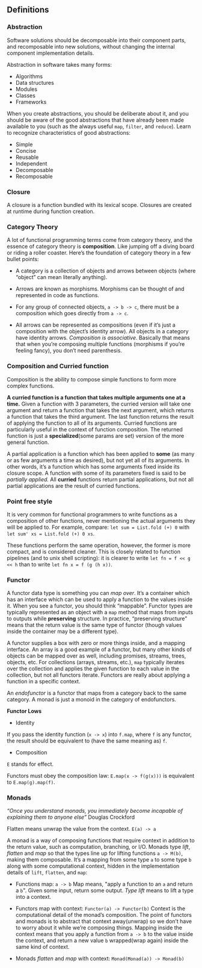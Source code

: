 ## Definitions

### Abstraction

Software solutions should be decomposable into their component parts, and
recomposable into new solutions, without changing the internal component
implementation details.

Abstraction in software takes many forms:

- Algorithms
- Data structures
- Modules
- Classes
- Frameworks

When you create abstractions, you should be deliberate about it, and you should
be aware of the good abstractions that have already been made available to you
(such as the always useful `map`, `filter`, and `reduce`). Learn to recognize
characteristics of good abstractions:

- Simple
- Concise
- Reusable
- Independent
- Decomposable
- Recomposable

### Closure

A closure is a function bundled with its lexical scope. Closures are created at
runtime during function creation.

### Category Theory

A lot of functional programming terms come from category theory, and the essence
of category theory is **composition**. Like jumping off a diving board or riding a
roller coaster. Here’s the foundation of category theory in a few bullet points:

- A category is a collection of objects and arrows between objects (where “object” can mean literally anything).

- Arrows are known as morphisms. Morphisms can be thought of and represented in code as functions.

- For any group of connected objects, `a -> b -> c`, there must be a composition which goes directly from `a -> c`.

- All arrows can be represented as compositions (even if it’s just a composition with the object’s identity arrow).
  All objects in a category have identity arrows. _Composition is associative_.
  Basically that means that when you’re composing multiple functions (morphisms if you’re feeling fancy),
  you don’t need parenthesis.

### Composition and Curried function

Composition is the ability to compose simple functions to form more complex functions.

**A curried function is a function that takes multiple arguments one at a time.**
Given a function with 3 parameters, the curried version will take one
argument and return a function that takes the next argument, which returns a
function that takes the third argument. The last function returns the result of
applying the function to all of its arguments. Curried functions are particularly
useful in the context of function composition. The returned function is just
a **specialized**(some params are set) version of the more general function.

A partial application is a function which has been applied to **some** (as many
or as few arguments a time as desired), but not yet all of its arguments. In
other words, it’s a function which has some arguments fixed inside its closure
scope. A function with some of its parameters fixed is said to be _partially
applied._ All **curried** functions return partial applications, but not all
partial applications are the result of curried functions.

### Point free style

It is very common for functional programmers to write functions as a composition
of other functions, never mentioning the actual arguments they will be applied
to. For example, compare: `let sum = List.fold (+) 0` with `let sum' xs = List.fold (+) 0 xs`.

These functions perform the same operation, however, the former is more compact,
and is considered cleaner. This is closely related to function pipelines (and to
unix shell scripting): it is clearer to write `let fn = f << g << h` than to write
`let fn x = f (g (h x))`.

### Functor

A functor data type is something you can _map over_. It’s a container which has an
interface which can be used to apply a function to the values inside it. When
you see a functor, you should think “mappable”. Functor types are typically
represented as an object with a `map` method that maps from inputs to outputs
while **preserving** structure. In practice, “preserving structure” means that the
return value is the same type of functor (though values inside the container may
be a different type).

A functor supplies a box with zero or more things inside, and a mapping
interface. An array is a good example of a functor, but many other kinds of
objects can be mapped over as well, including promises, streams, trees, objects,
etc. For collections (arrays, streams, etc.), `map` typically iterates over the
collection and applies the given function to each value in the collection, but
not all functors iterate. Functors are really about applying a function in a
specific context.

An _endofunctor_ is a functor that maps from a category back to the same category.
A monad is just a monoid in the category of endofunctors.

**Functor Lows**

- Identity

If you pass the identity function (`x -> x`) into `f.map`, where `f` is any functor,
the result should be equivalent to (have the same meaning as) `f`.

- Composition

`E` stands for effect.

Functors must obey the composition law: `E.map(x -> f(g(x)))` is equivalent to `E.map(g).map(f)`.

### Monads

_“Once you understand monads, you immediately become incapable of explaining them to anyone else”_
Douglas Crockford

Flatten means unwrap the value from the context. `E(a) -> a`

A monad is a way of composing functions that require context in addition to the
return value, such as computation, branching, or I/O. Monads type _lift_, _flatten_
and _map_ so that the types line up for lifting functions `a -> M(b)`, making them
composable. It’s a mapping from some type `a` to some type `b` along with some
computational context, hidden in the implementation details of `lift`, `flatten`,
and `map`:

- Functions map: `a -> b`
Map means, "apply a function to an `a` and return a `b`". Given some input, return some output.
_Type lift_ means to lift a type into a context.

- Functors map with context: `Functor(a) -> Functor(b)`
Context is the computational detail of the monad’s composition. The point of
functors and monads is to abstract that context away(unwrap) so we don’t have to
worry about it while we’re composing things. Mapping inside the context means
that you apply a function from `a -> b` to the value inside the context, and
return a new value `b` wrapped(wrap again) inside the same kind of context.

- Monads _flatten_ and _map_ with context: `Monad(Monad(a)) -> Monad(b)`
